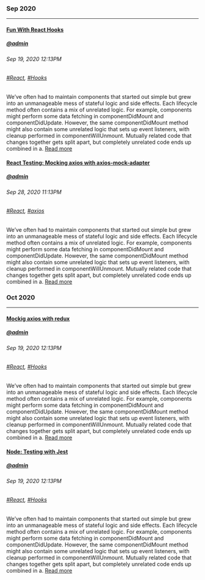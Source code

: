 ### Sep 2020
---
#### [Fun With React Hooks](/001)
##### [@admin](/about)
###### Sep 19, 2020 12:13PM
###### [#React](react.com), [#Hooks](react-hoos.com)
We’ve often had to maintain components that started out simple but grew into an unmanageable mess of stateful logic and side effects. Each lifecycle method often contains a mix of unrelated logic. For example, components might perform some data fetching in componentDidMount and componentDidUpdate. However, the same componentDidMount method might also contain some unrelated logic that sets up event listeners, with cleanup performed in componentWillUnmount. Mutually related code that changes together gets split apart, but completely unrelated code ends up combined in a.
[Read more](/002)
#### [React Testing: Mocking axios with axios-mock-adapter](/001)
##### [@admin](/about)
###### Sep 28, 2020 11:13PM
###### [#React](react.com), [#axios](react-hoos.com)
We’ve often had to maintain components that started out simple but grew into an unmanageable mess of stateful logic and side effects. Each lifecycle method often contains a mix of unrelated logic. For example, components might perform some data fetching in componentDidMount and componentDidUpdate. However, the same componentDidMount method might also contain some unrelated logic that sets up event listeners, with cleanup performed in componentWillUnmount. Mutually related code that changes together gets split apart, but completely unrelated code ends up combined in a.
[Read more](/002)
### Oct 2020
---
#### [Mockig axios with redux](http://github.com)
##### [@admin](/about)
###### Sep 19, 2020 12:13PM
###### [#React](react.com), [#Hooks](react-hoos.com)
We’ve often had to maintain components that started out simple but grew into an unmanageable mess of stateful logic and side effects. Each lifecycle method often contains a mix of unrelated logic. For example, components might perform some data fetching in componentDidMount and componentDidUpdate. However, the same componentDidMount method might also contain some unrelated logic that sets up event listeners, with cleanup performed in componentWillUnmount. Mutually related code that changes together gets split apart, but completely unrelated code ends up combined in a.
[Read more](/002)
#### [Node: Testing with Jest](http://github.com)
##### [@admin](/about)
###### Sep 19, 2020 12:13PM
###### [#React](react.com), [#Hooks](react-hoos.com)
We’ve often had to maintain components that started out simple but grew into an unmanageable mess of stateful logic and side effects. Each lifecycle method often contains a mix of unrelated logic. For example, components might perform some data fetching in componentDidMount and componentDidUpdate. However, the same componentDidMount method might also contain some unrelated logic that sets up event listeners, with cleanup performed in componentWillUnmount. Mutually related code that changes together gets split apart, but completely unrelated code ends up combined in a.
[Read more](/002)
